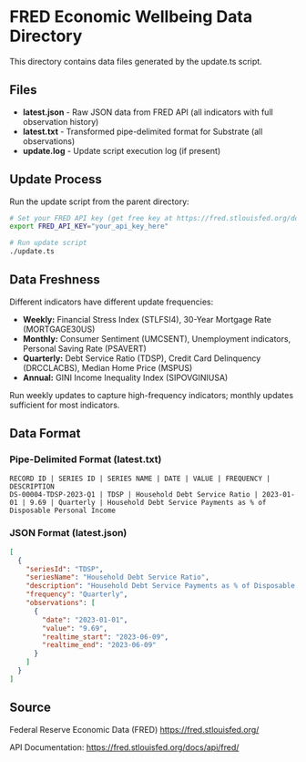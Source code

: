 # FRED Economic Wellbeing Data Directory

This directory contains data files generated by the update.ts script.

## Files

- **latest.json** - Raw JSON data from FRED API (all indicators with full observation history)
- **latest.txt** - Transformed pipe-delimited format for Substrate (all observations)
- **update.log** - Update script execution log (if present)

## Update Process

Run the update script from the parent directory:

```bash
# Set your FRED API key (get free key at https://fred.stlouisfed.org/docs/api/api_key.html)
export FRED_API_KEY="your_api_key_here"

# Run update script
./update.ts
```

## Data Freshness

Different indicators have different update frequencies:
- **Weekly:** Financial Stress Index (STLFSI4), 30-Year Mortgage Rate (MORTGAGE30US)
- **Monthly:** Consumer Sentiment (UMCSENT), Unemployment indicators, Personal Saving Rate (PSAVERT)
- **Quarterly:** Debt Service Ratio (TDSP), Credit Card Delinquency (DRCCLACBS), Median Home Price (MSPUS)
- **Annual:** GINI Income Inequality Index (SIPOVGINIUSA)

Run weekly updates to capture high-frequency indicators; monthly updates sufficient for most indicators.

## Data Format

### Pipe-Delimited Format (latest.txt)

```
RECORD ID | SERIES ID | SERIES NAME | DATE | VALUE | FREQUENCY | DESCRIPTION
DS-00004-TDSP-2023-Q1 | TDSP | Household Debt Service Ratio | 2023-01-01 | 9.69 | Quarterly | Household Debt Service Payments as % of Disposable Personal Income
```

### JSON Format (latest.json)

```json
[
  {
    "seriesId": "TDSP",
    "seriesName": "Household Debt Service Ratio",
    "description": "Household Debt Service Payments as % of Disposable Personal Income",
    "frequency": "Quarterly",
    "observations": [
      {
        "date": "2023-01-01",
        "value": "9.69",
        "realtime_start": "2023-06-09",
        "realtime_end": "2023-06-09"
      }
    ]
  }
]
```

## Source

Federal Reserve Economic Data (FRED)
https://fred.stlouisfed.org/

API Documentation: https://fred.stlouisfed.org/docs/api/fred/
